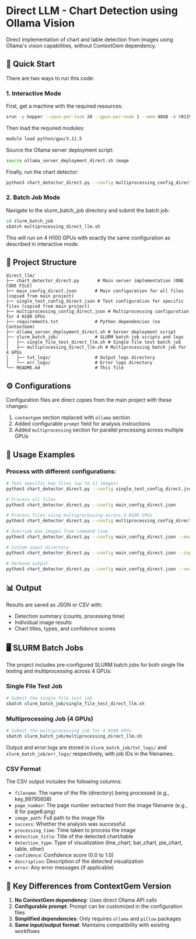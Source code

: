 # Direct LLM - Chart Detection using Ollama Vision

Direct implementation of chart and table detection from images using Ollama's vision capabilities, without ContextGem dependency.

## 🚀 Quick Start

There are two ways to run this code:

### 1. Interactive Mode

First, get a machine with the required resources:
```bash
srun -p hopper --cpus-per-task 20 --gpus-per-node 1 --mem 40GB -A r01352 --time 1:00:00 --pty bash
```

Then load the required modules:
```bash
module load python/gpu/3.11.5
```

Source the Ollama server deployment script:
```bash
source ollama_server_deployment_direct.sh image
```

Finally, run the chart detector:
```bash
python3 chart_detector_direct.py --config multiprocessing_config_direct.json
```

### 2. Batch Job Mode

Navigate to the slurm_batch_job directory and submit the batch job:
```bash
cd slurm_batch_job
sbatch multiprocessing_direct_llm.sh
```

This will run on 4 H100 GPUs with exactly the same configuration as described in interactive mode.

## 📁 Project Structure

```
direct_llm/
├── chart_detector_direct.py       # Main server implementation (ONE CODE FILE)
├── main_config_direct.json       # Main configuration for all files (copied from main project)
├── single_test_config_direct.json # Test configuration for specific files (copied from main project)
├── multiprocessing_config_direct.json # Multiprocessing configuration for 4 H100 GPUs
├── requirements.txt              # Python dependencies (no ContextGem)
├── ollama_server_deployment_direct.sh # Server deployment script
├── slurm_batch_job/              # SLURM batch job scripts and logs
│   ├── single_file_test_direct_llm.sh # Single file test batch job
│   ├── multiprocessing_direct_llm.sh # Multiprocessing batch job for 4 GPUs
│   ├── txt_logs/                 # Output logs directory
│   └── err_logs/                 # Error logs directory
└── README.md                     # This file
```

## ⚙️ Configurations

Configuration files are direct copies from the main project with these changes:
1. `contextgem` section replaced with `ollama` section
2. Added configurable `prompt` field for analysis instructions
3. Added `multiprocessing` section for parallel processing across multiple GPUs

## 🎯 Usage Examples

### Process with different configurations:
```bash
# Test specific key files (up to 11 images)
python3 chart_detector_direct.py --config single_test_config_direct.json

# Process all files
python3 chart_detector_direct.py --config main_config_direct.json

# Process files using multiprocessing across 4 H100 GPUs
python3 chart_detector_direct.py --config multiprocessing_config_direct.json

# Override max images from command line
python3 chart_detector_direct.py --config main_config_direct.json --max-images 5

# Custom input directory
python3 chart_detector_direct.py --config main_config_direct.json --input /path/to/images

# Verbose output
python3 chart_detector_direct.py --config main_config_direct.json --verbose
```

## 📊 Output

Results are saved as JSON or CSV with:
- Detection summary (counts, processing time)
- Individual image results
- Chart titles, types, and confidence scores

## 🖥️ SLURM Batch Jobs

The project includes pre-configured SLURM batch jobs for both single file testing and multiprocessing across 4 GPUs:

### Single File Test Job
```bash
# Submit the single file test job
sbatch slurm_batch_job/single_file_test_direct_llm.sh
```

### Multiprocessing Job (4 GPUs)
```bash
# Submit the multiprocessing job for 4 H100 GPUs
sbatch slurm_batch_job/multiprocessing_direct_llm.sh
```

Output and error logs are stored in `slurm_batch_job/txt_logs/` and `slurm_batch_job/err_logs/` respectively, with job IDs in the filenames.

### CSV Format

The CSV output includes the following columns:
- `filename`: The name of the file (directory) being processed (e.g., key_99795608)
- `page_number`: The page number extracted from the image filename (e.g., 8 for page8.png)
- `image_path`: Full path to the image file
- `success`: Whether the analysis was successful
- `processing_time`: Time taken to process the image
- `detection_title`: Title of the detected chart/table
- `detection_type`: Type of visualization (line_chart, bar_chart, pie_chart, table, other)
- `confidence`: Confidence score (0.0 to 1.0)
- `description`: Description of the detected visualization
- `error`: Any error messages (if applicable)

## 🔧 Key Differences from ContextGem Version

1. **No ContextGem dependency**: Uses direct Ollama API calls
2. **Configurable prompt**: Prompt can be customized in the configuration files
3. **Simplified dependencies**: Only requires `ollama` and `pillow` packages
4. **Same input/output format**: Maintains compatibility with existing workflows